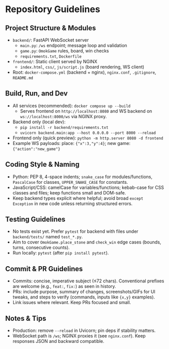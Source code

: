 # Repository Guidelines

## Project Structure & Modules
- `backend/`: FastAPI WebSocket server
  - `main.py`: `/ws` endpoint; message loop and validation
  - `game.py`: `OmokGame` rules, board, win checks
  - `requirements.txt`, `Dockerfile`
- `frontend/`: Static client served by NGINX
  - `index.html`, `css/`, `js/script.js` (board rendering, WS client)
- Root: `docker-compose.yml` (backend + nginx), `nginx.conf`, `.gitignore`, `README.md`

## Build, Run, and Dev
- All services (recommended): `docker compose up --build`
  - Serves frontend on `http://localhost:8080` and WS backend on `ws://localhost:8000/ws` via NGINX proxy.
- Backend only (local dev):
  - `pip install -r backend/requirements.txt`
  - `uvicorn backend.main:app --host 0.0.0.0 --port 8000 --reload`
- Frontend only (quick preview): `python -m http.server 8080 -d frontend`
- Example WS payloads: place: `{"x":3,"y":4}`; new game: `{"action":"new_game"}`

## Coding Style & Naming
- Python: PEP 8, 4-space indents; `snake_case` for modules/functions, `PascalCase` for classes, `UPPER_SNAKE_CASE` for constants.
- JavaScript/CSS: camelCase for variables/functions; kebab-case for CSS classes and files; keep functions small and DOM-safe.
- Keep backend types explicit where helpful; avoid broad `except Exception` in new code unless returning structured errors.

## Testing Guidelines
- No tests exist yet. Prefer `pytest` for backend with files under `backend/tests/` named `test_*.py`.
- Aim to cover `OmokGame.place_stone` and `check_win` edge cases (bounds, turns, consecutive counts).
- Run locally: `pytest` (after `pip install pytest`).

## Commit & PR Guidelines
- Commits: concise, imperative subject (≤72 chars). Conventional prefixes are welcome (e.g., `feat:`, `fix:`) as seen in history.
- PRs: include purpose, summary of changes, screenshots/GIFs for UI tweaks, and steps to verify (commands, inputs like `{x,y}` examples).
- Link issues where relevant. Keep PRs focused and small.

## Notes & Tips
- Production: remove `--reload` in Uvicorn; pin deps if stability matters.
- WebSocket path is `/ws`; NGINX proxies it (see `nginx.conf`). Keep responses JSON and backward compatible.
